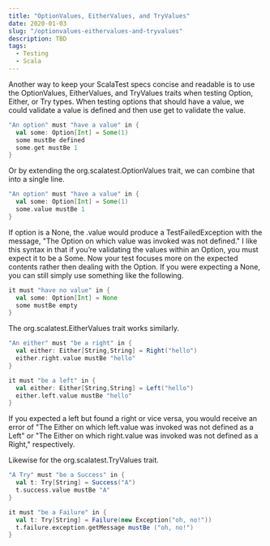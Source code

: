 ```yaml
---
title: "OptionValues, EitherValues, and TryValues"
date: 2020-01-03
slug: "/optionvalues-eithervalues-and-tryvalues"
description: TBD
tags:
  - Testing
  - Scala
---
```

Another way to keep your ScalaTest specs concise and readable is to use the OptionValues, EitherValues, and TryValues traits
when testing Option, Either, or Try types. When testing options that should have a value, we could validate a value is defined
and then use get to validate the value.

```scala
"An option" must "have a value" in {
  val some: Option[Int] = Some(1)
  some mustBe defined
  some.get mustBe 1
}
```

Or by extending the org.scalatest.OptionValues trait, we can combine that into a single line.

```scala
"An option" must "have a value" in {
  val some: Option[Int] = Some(1)
  some.value mustBe 1
}
```

If option is a None, the .value would produce a TestFailedException with the message, "The Option on which value was invoked
was not defined." I like this syntax in that if you’re validating the values within an Option, you must expect it to be a Some.
Now your test focuses more on the expected contents rather then dealing with the Option. If you were expecting a None, you can
still simply use something like the following.

```scala
it must "have no value" in {
  val some: Option[Int] = None
  some mustBe empty
}
```

The org.scalatest.EitherValues trait works similarly.

```scala
"An either" must "be a right" in {
  val either: Either[String,String] = Right("hello")
  either.right.value mustBe "hello"
}

it must "be a left" in {
  val either: Either[String,String] = Left("hello")
  either.left.value mustBe "hello"
}
```

If you expected a left but found a right or vice versa, you would receive an error of "The Either on which left.value was
invoked was not defined as a Left" or "The Either on which right.value was invoked was not defined as a Right," respectively.

Likewise for the org.scalatest.TryValues trait.

```scala
"A Try" must "be a Success" in {
  val t: Try[String] = Success("A")
  t.success.value mustBe "A"
}

it must "be a Failure" in {
  val t: Try[String] = Failure(new Exception("oh, no!"))
  t.failure.exception.getMessage mustBe ("oh, no!")
}
```
